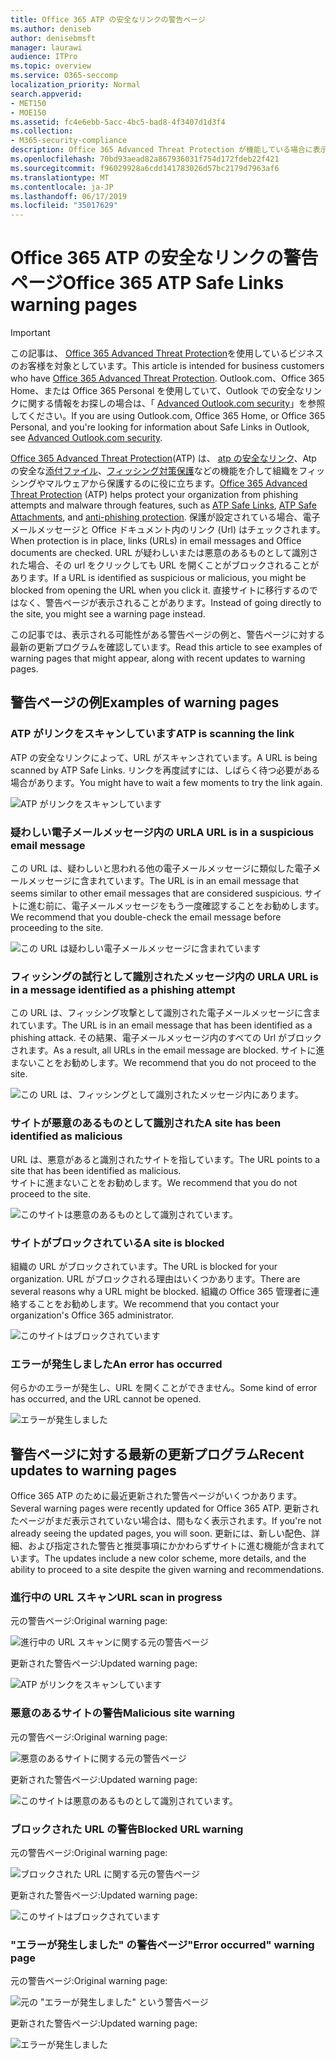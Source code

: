 ```yaml
---
title: Office 365 ATP の安全なリンクの警告ページ
ms.author: deniseb
author: denisebmsft
manager: laurawi
audience: ITPro
ms.topic: overview
ms.service: O365-seccomp
localization_priority: Normal
search.appverid:
- MET150
- MOE150
ms.assetid: fc4e6ebb-5acc-4bc5-bad8-4f3407d1d3f4
ms.collection:
- M365-security-compliance
description: Office 365 Advanced Threat Protection が機能している場合に表示される可能性がある警告ページの概要を取得します。
ms.openlocfilehash: 70bd93aead82a867936031f754d172fdeb22f421
ms.sourcegitcommit: f96029928a6cdd141783026d57bc2179d7963af6
ms.translationtype: MT
ms.contentlocale: ja-JP
ms.lasthandoff: 06/17/2019
ms.locfileid: "35017629"
---
```

# <a name="office-365-atp-safe-links-warning-pages"></a><span data-ttu-id="a8f46-103">Office 365 ATP の安全なリンクの警告ページ</span><span class="sxs-lookup"><span data-stu-id="a8f46-103">Office 365 ATP Safe Links warning pages</span></span>

> [!IMPORTANT]
> <span data-ttu-id="a8f46-104">この記事は、 [Office 365 Advanced Threat Protection](office-365-atp.md)を使用しているビジネスのお客様を対象としています。</span><span class="sxs-lookup"><span data-stu-id="a8f46-104">This article is intended for business customers who have [Office 365 Advanced Threat Protection](office-365-atp.md).</span></span> <span data-ttu-id="a8f46-105">Outlook.com、Office 365 Home、または Office 365 Personal を使用していて、Outlook での安全なリンクに関する情報をお探しの場合は、「 [Advanced Outlook.com security](https://support.office.com/article/advanced-outlook-com-security-for-office-365-subscribers-882d2243-eab9-4545-a58a-b36fee4a46e2)」を参照してください。</span><span class="sxs-lookup"><span data-stu-id="a8f46-105">If you are using Outlook.com, Office 365 Home, or Office 365 Personal, and you're looking for information about Safe Links in Outlook, see [Advanced Outlook.com security](https://support.office.com/article/advanced-outlook-com-security-for-office-365-subscribers-882d2243-eab9-4545-a58a-b36fee4a46e2).</span></span>

<span data-ttu-id="a8f46-106">[Office 365 Advanced Threat Protection](office-365-atp.md)(ATP) は、 [atp の安全なリンク](atp-safe-links.md)、Atp の安全な[添付ファイル](atp-safe-attachments.md)、[フィッシング対策保護](anti-phishing-protection.md)などの機能を介して組織をフィッシングやマルウェアから保護するのに役に立ちます。</span><span class="sxs-lookup"><span data-stu-id="a8f46-106">[Office 365 Advanced Threat Protection](office-365-atp.md) (ATP) helps protect your organization from phishing attempts and malware through features, such as [ATP Safe Links](atp-safe-links.md), [ATP Safe Attachments](atp-safe-attachments.md), and [anti-phishing protection](anti-phishing-protection.md).</span></span> <span data-ttu-id="a8f46-107">保護が設定されている場合、電子メールメッセージと Office ドキュメント内のリンク (Url) はチェックされます。</span><span class="sxs-lookup"><span data-stu-id="a8f46-107">When protection is in place, links (URLs) in email messages and Office documents are checked.</span></span> <span data-ttu-id="a8f46-108">URL が疑わしいまたは悪意のあるものとして識別された場合、その url をクリックしても URL を開くことがブロックされることがあります。</span><span class="sxs-lookup"><span data-stu-id="a8f46-108">If a URL is identified as suspicious or malicious, you might be blocked from opening the URL when you click it.</span></span> <span data-ttu-id="a8f46-109">直接サイトに移行するのではなく、警告ページが表示されることがあります。</span><span class="sxs-lookup"><span data-stu-id="a8f46-109">Instead of going directly to the site, you might see a warning page instead.</span></span> 
  
<span data-ttu-id="a8f46-110">この記事では、表示される可能性がある警告ページの例と、警告ページに対する最新の更新プログラムを確認しています。</span><span class="sxs-lookup"><span data-stu-id="a8f46-110">Read this article to see examples of warning pages that might appear, along with recent updates to warning pages.</span></span>
  
## <a name="examples-of-warning-pages"></a><span data-ttu-id="a8f46-111">警告ページの例</span><span class="sxs-lookup"><span data-stu-id="a8f46-111">Examples of warning pages</span></span>

### <a name="atp-is-scanning-the-link"></a><span data-ttu-id="a8f46-112">ATP がリンクをスキャンしています</span><span class="sxs-lookup"><span data-stu-id="a8f46-112">ATP is scanning the link</span></span>

<span data-ttu-id="a8f46-113">ATP の安全なリンクによって、URL がスキャンされています。</span><span class="sxs-lookup"><span data-stu-id="a8f46-113">A URL is being scanned by ATP Safe Links.</span></span> <span data-ttu-id="a8f46-114">リンクを再度試すには、しばらく待つ必要がある場合があります。</span><span class="sxs-lookup"><span data-stu-id="a8f46-114">You might have to wait a few moments to try the link again.</span></span>

![ATP がリンクをスキャンしています](media/ee8dd5ed-6b91-4248-b054-12b719e8d0ed.png)

### <a name="a-url-is-in-a-suspicious-email-message"></a><span data-ttu-id="a8f46-116">疑わしい電子メールメッセージ内の URL</span><span class="sxs-lookup"><span data-stu-id="a8f46-116">A URL is in a suspicious email message</span></span>

<span data-ttu-id="a8f46-117">この URL は、疑わしいと思われる他の電子メールメッセージに類似した電子メールメッセージに含まれています。</span><span class="sxs-lookup"><span data-stu-id="a8f46-117">The URL is in an email message that seems similar to other email messages that are considered suspicious.</span></span> <span data-ttu-id="a8f46-118">サイトに進む前に、電子メールメッセージをもう一度確認することをお勧めします。</span><span class="sxs-lookup"><span data-stu-id="a8f46-118">We recommend that you double-check the email message before proceeding to the site.</span></span>

![この URL は疑わしい電子メールメッセージに含まれています](media/33f57923-23e3-4b0f-838b-6ad589ba897b.png)

### <a name="a-url-is-in-a-message-identified-as-a-phishing-attempt"></a><span data-ttu-id="a8f46-120">フィッシングの試行として識別されたメッセージ内の URL</span><span class="sxs-lookup"><span data-stu-id="a8f46-120">A URL is in a message identified as a phishing attempt</span></span>

<span data-ttu-id="a8f46-121">この URL は、フィッシング攻撃として識別された電子メールメッセージに含まれています。</span><span class="sxs-lookup"><span data-stu-id="a8f46-121">The URL is in an email message that has been identified as a phishing attack.</span></span> <span data-ttu-id="a8f46-122">その結果、電子メールメッセージ内のすべての Url がブロックされます。</span><span class="sxs-lookup"><span data-stu-id="a8f46-122">As a result, all URLs in the email message are blocked.</span></span> <span data-ttu-id="a8f46-123">サイトに進まないことをお勧めします。</span><span class="sxs-lookup"><span data-stu-id="a8f46-123">We recommend that you do not proceed to the site.</span></span>

![この URL は、フィッシングとして識別されたメッセージ内にあります。](media/6e544a28-0604-4821-aba6-d5a57bb917e5.png)

### <a name="a-site-has-been-identified-as-malicious"></a><span data-ttu-id="a8f46-125">サイトが悪意のあるものとして識別された</span><span class="sxs-lookup"><span data-stu-id="a8f46-125">A site has been identified as malicious</span></span>

<span data-ttu-id="a8f46-126">URL は、悪意があると識別されたサイトを指しています。</span><span class="sxs-lookup"><span data-stu-id="a8f46-126">The URL points to a site that has been identified as malicious.</span></span>  <br/> <span data-ttu-id="a8f46-127">サイトに進まないことをお勧めします。</span><span class="sxs-lookup"><span data-stu-id="a8f46-127">We recommend that you do not proceed to the site.</span></span>

![このサイトは悪意のあるものとして識別されています。](media/058883c8-23f0-4672-9c1c-66b084796177.png)

### <a name="a-site-is-blocked"></a><span data-ttu-id="a8f46-129">サイトがブロックされている</span><span class="sxs-lookup"><span data-stu-id="a8f46-129">A site is blocked</span></span>

<span data-ttu-id="a8f46-130">組織の URL がブロックされています。</span><span class="sxs-lookup"><span data-stu-id="a8f46-130">The URL is blocked for your organization.</span></span> <span data-ttu-id="a8f46-131">URL がブロックされる理由はいくつかあります。</span><span class="sxs-lookup"><span data-stu-id="a8f46-131">There are several reasons why a URL might be blocked.</span></span> <span data-ttu-id="a8f46-132">組織の Office 365 管理者に連絡することをお勧めします。</span><span class="sxs-lookup"><span data-stu-id="a8f46-132">We recommend that you contact your organization's Office 365 administrator.</span></span>

![このサイトはブロックされています](media/6b4bda2d-a1e6-419e-8b10-588e83c3af3f.png)

### <a name="an-error-has-occurred"></a><span data-ttu-id="a8f46-134">エラーが発生しました</span><span class="sxs-lookup"><span data-stu-id="a8f46-134">An error has occurred</span></span>

<span data-ttu-id="a8f46-135">何らかのエラーが発生し、URL を開くことができません。</span><span class="sxs-lookup"><span data-stu-id="a8f46-135">Some kind of error has occurred, and the URL cannot be opened.</span></span>

![エラーが発生しました](media/2f7465a4-1cf4-4c1c-b7d4-3c07e4b795b4.png)

## <a name="recent-updates-to-warning-pages"></a><span data-ttu-id="a8f46-137">警告ページに対する最新の更新プログラム</span><span class="sxs-lookup"><span data-stu-id="a8f46-137">Recent updates to warning pages</span></span>

<span data-ttu-id="a8f46-138">Office 365 ATP のために最近更新された警告ページがいくつかあります。</span><span class="sxs-lookup"><span data-stu-id="a8f46-138">Several warning pages were recently updated for Office 365 ATP.</span></span> <span data-ttu-id="a8f46-139">更新されたページがまだ表示されていない場合は、間もなく表示されます。</span><span class="sxs-lookup"><span data-stu-id="a8f46-139">If you're not already seeing the updated pages, you will soon.</span></span> <span data-ttu-id="a8f46-140">更新には、新しい配色、詳細、および指定された警告と推奨事項にかかわらずサイトに進む機能が含まれています。</span><span class="sxs-lookup"><span data-stu-id="a8f46-140">The updates include a new color scheme, more details, and the ability to proceed to a site despite the given warning and recommendations.</span></span>

### <a name="url-scan-in-progress"></a><span data-ttu-id="a8f46-141">進行中の URL スキャン</span><span class="sxs-lookup"><span data-stu-id="a8f46-141">URL scan in progress</span></span>

<span data-ttu-id="a8f46-142">元の警告ページ:</span><span class="sxs-lookup"><span data-stu-id="a8f46-142">Original warning page:</span></span>

![進行中の URL スキャンに関する元の警告ページ](media/04368763-763f-43d6-94a4-a48291d36893.png)

<span data-ttu-id="a8f46-144">更新された警告ページ:</span><span class="sxs-lookup"><span data-stu-id="a8f46-144">Updated warning page:</span></span>

![ATP がリンクをスキャンしています](media/ee8dd5ed-6b91-4248-b054-12b719e8d0ed.png)

### <a name="malicious-site-warning"></a><span data-ttu-id="a8f46-146">悪意のあるサイトの警告</span><span class="sxs-lookup"><span data-stu-id="a8f46-146">Malicious site warning</span></span>

<span data-ttu-id="a8f46-147">元の警告ページ:</span><span class="sxs-lookup"><span data-stu-id="a8f46-147">Original warning page:</span></span>

![悪意のあるサイトに関する元の警告ページ](media/b9efda09-6dd8-46ef-82cb-56e4d538b8f5.png)

<span data-ttu-id="a8f46-149">更新された警告ページ:</span><span class="sxs-lookup"><span data-stu-id="a8f46-149">Updated warning page:</span></span>

![このサイトは悪意のあるものとして識別されています。](media/058883c8-23f0-4672-9c1c-66b084796177.png)

### <a name="blocked-url-warning"></a><span data-ttu-id="a8f46-151">ブロックされた URL の警告</span><span class="sxs-lookup"><span data-stu-id="a8f46-151">Blocked URL warning</span></span>

<span data-ttu-id="a8f46-152">元の警告ページ:</span><span class="sxs-lookup"><span data-stu-id="a8f46-152">Original warning page:</span></span>

![ブロックされた URL に関する元の警告ページ](media/3d6ba028-30bf-45fc-958e-d3aad3defc83.png)

<span data-ttu-id="a8f46-154">更新された警告ページ:</span><span class="sxs-lookup"><span data-stu-id="a8f46-154">Updated warning page:</span></span>

![このサイトはブロックされています](media/6b4bda2d-a1e6-419e-8b10-588e83c3af3f.png)

### <a name="error-occurred-warning-page"></a><span data-ttu-id="a8f46-156">"エラーが発生しました" の警告ページ</span><span class="sxs-lookup"><span data-stu-id="a8f46-156">"Error occurred" warning page</span></span>

<span data-ttu-id="a8f46-157">元の警告ページ:</span><span class="sxs-lookup"><span data-stu-id="a8f46-157">Original warning page:</span></span>

![元の "エラーが発生しました" という警告ページ](media/9aaa4383-2f23-48be-bdaa-8efbcb2acc70.png)

<span data-ttu-id="a8f46-159">更新された警告ページ:</span><span class="sxs-lookup"><span data-stu-id="a8f46-159">Updated warning page:</span></span>

![エラーが発生しました](media/2f7465a4-1cf4-4c1c-b7d4-3c07e4b795b4.png)
   
